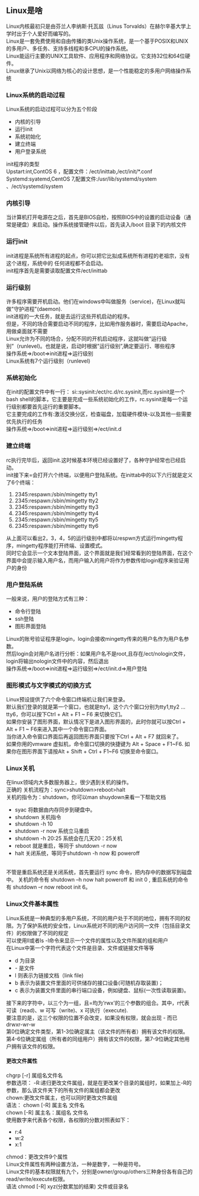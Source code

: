 <h2>Linux是啥</h2>
Linux内核最初只是由芬兰人李纳斯·托瓦兹（Linus Torvalds）在赫尔辛基大学上学时出于个人爱好而编写的。<br>
Linux是一套免费使用和自由传播的类Unix操作系统，是一个基于POSIX和UNIX的多用户、多任务、支持多线程和多CPU的操作系统。<br>
Linux能运行主要的UNIX工具软件、应用程序和网络协议。它支持32位和64位硬件。
<br>
Linux继承了Unix以网络为核心的设计思想，是一个性能稳定的多用户网络操作系统

<h3>Linux系统的启动过程</h3>
Linux系统的启动过程可以分为五个阶段
<ul>
<li>内核的引导</li>
<li>运行init</li>
<li>系统初始化</li>
<li>建立终端</li>
<li>用户登录系统</li>
</ul>
init程序的类型
<br>Upstart:int,ContOS 6 ，配置文件：/ect/inittab,/ect/init/*.conf
<br>Systemd:syatemd,CentOS 7,配置文件:/usr/lib/systemd/system 、/ect/systemd/system

<h3>内核引导</h3>
当计算机打开电源在之后，首先是BIOS自检，按照BIOS中的设置的启动设备（通常是硬盘）来启动。操作系统接管硬件以后，首先读入/boot 目录下的内核文件

<h3>运行init</h3>
init进程是系统所有进程的起点，你可以把它比拟成系统所有进程的老祖宗，没有这个进程，系统中的 任何进程都不会启动。<br>
init程序首先是需要读取配置文件/ect/inittab

<h3>运行级别</h3>
许多程序需要开机启动。他们在windows中叫做服务（service)，在Linux就叫做"守护进程"(daemon).
<br>
init进程的一大任务，就是去运行这些开机启动的程序。
<br>但是，不同的场合需要启动不同的程序，比如用作服务器时，需要启动Apache，用做桌面就不需要
<br>Linux允许为不同的场合，分配不同的开机启动程序，这就叫做“运行级别”（runlevel)。也就是说，启动时根据"运行级别”,确定要运行、哪些程序
<br>
<bean>操作系统=>/boot=>init进程=>运行级别</bean>
<br>
Linux系统有7个运行级别（runlevel)

<h3>系统初始化</h3>
在init的配置文件中有一行： si::sysinit:/ect/rc.d/rc.sysinit,而rc.sysinit是一个bash shell的脚本，它主要是完成一些系统初始化的工作，rc.sysinit是每一个运行级别都要首先运行的重要脚本。<br>
它主要完成的工作有:激活交换分区，检查磁盘，加载硬件模块-以及其他一些需要优先执行的任务
<br>
<bean>操作系统=>/boot=>init进程=>运行级别=>/ect/init.d<bean>

<h3>建立终端</h3>
rc执行完毕后，返回init.这时候基本环境已经设置好了，各种守护经常也已经启动。
<br>init接下来=会打开六个终端，以便用户登陆系统。在inittab中的以下六行就是定义了6个终端：
<ol>
<li>2345:respawn:/sbin/mingetty tty1</li>
<li>2345:respawn:/sbin/mingetty tty2</li>
<li>2345:respawn:/sbin/mingetty tty3</li>
<li>2345:respawn:/sbin/mingetty tty4</li>
<li>2345:respawn:/sbin/mingetty tty5</li>
<li>2345:respawn:/sbin/mingetty tty6</li>
</ol>
从上面可以看出2，3，4，5的运行级别中都将以respwn方式运行mingetty程序，mingetty程序能打开终端、设置模式。
<br>
同时它会显示一个文本登陆界面，这个界面就是我们经常看到的登陆界面，在这个界面中会提示输入用户名，而用户输入的用户将作为参数传给login程序来验证用户的身份

<h3>用户登陆系统</h3>
一般来说，用户的登陆方式有三种：
<ul>
<li>命令行登陆</li>
<li>ssh登陆</li>
<li>图形界面登陆</li>
</ul>
Linux的账号验证程序是login，login会接收mingetty传来的用户名作为用户名参数。
<br>
然后login会对用户名进行分析：如果用户名不是root,且存在/ect/nologin文件，login将输出nologin文件中的内容，然后退出
<br>
<bean>操作系统=>/boot=>init进程=>运行级别=>/ect/init.d=>用户登陆<bean>

<h3>图形模式与文字模式的切换方式</h3>
Linux预设提供了六个命令窗口终端机让我们来登录。<br>
默认我们登录的就是第一个窗口，也就是tty1，这个六个窗口分别为tty1,tty2 … tty6，你可以按下Ctrl + Alt + F1 ~ F6 来切换它们。
<br>
如果你安装了图形界面，默认情况下是进入图形界面的，此时你就可以按Ctrl + Alt + F1 ~ F6来进入其中一个命令窗口界面。
<br>
当你进入命令窗口界面后再返回图形界面只要按下Ctrl + Alt + F7 就回来了。
<br>
如果你用的vmware 虚拟机，命令窗口切换的快捷键为 Alt + Space + F1~F6. 如果你在图形界面下请按Alt + Shift + Ctrl + F1~F6 切换至命令窗口。

<h3>Linux关机</h3>
在linux领域内大多数服务器上，很少遇到关机的操作。
<br>正确的 关机流程为：sync>shutdown>reboot>halt
<br>关机的指令为：shutdown，你可以man shuydown来看一下帮助文档
<ul>
<li>syac 将数据由内存同步到硬盘中。</li>
<li>shutdown 关机指令</li>
<li>shutdown -h 10</li>
<li>shutdown -r now 系统立马重启</li>
<li>shutdown -h 20:25 系统会在几天20：25关机</li>
<li>reboot 就是重启，等同于 shutdown -r now</li>
<li>halt 关闭系统，等同于shutdown -h now 和 poweroff</li>
</ul>
<br>
不管是重启系统还是关闭系统，首先要运行 sync 命令，把内存中的数据写到磁盘中。
关机的命令有 shutdown –h now halt poweroff 和 init 0 , 重启系统的命令有 shutdown –r now reboot init 6。

<h3>Linux文件基本属性</h3>
Linux系统是一种典型的多用户系统，不同的用户处于不同的地位，拥有不同的权限。为了保护系统的安全性，Linux系统对不同的用户访问同一文件（包括目录文件）的权限做了不同的规定
<br>
可以使用ll或者ls -l命令来显示一个文件的属性以及文件所属的组和用户
<br>
在Linux中第一个字符代表这个文件是目录、文件或链接文件等等
<ul>
<li>d 为目录</li>
<li>- 是文件</li>
<li>l 则表示为链接文档（link file)</li>
<li>b 表示为装置文件里面的可供储存的接口设备(可随机存取装置)；</li>
<li>c 表示为装置文件里面的串行端口设备，例如键盘、鼠标(一次性读取装置)。</li>
</ul>
接下来的字符中，以三个为一组，且=均为‘rwx'的三个参数的组合。其中，r代表可读（read)、w 可写（write)、x 可执行（execute).
<br>要注意的是，这三个权限的位置不会改变，如果没有权限，就会出现 - 而已
<br> drwxr-wr-w
<br>第0位确定文件类型，第1-3位确定属主（该文件的所有者）拥有该文件的权限。
<br>
第4-6位确定属组（所有者的同组用户）拥有该文件的权限，第7-9位确定其他用户拥有该文件的权限。

<h4>更改文件属性</h4>
chgrp [-r] 属组名文件名
<br>参数选项： -R:递归更改文件属组，就是在更改某个目录的属组时，如果加上-R的参数，那么该文件夹下的所有文件的属组都会更改
<br>
chown:更改文件属主，也可以同时更改文件属组
<br>语法： chown [-R] 属主名 文件名
<br>chown [-R] 属主名：属组名 文件名

<br>
使用数字来代表各个权限，各权限的分数对照表如下：
<ul>
<li>r:4</li>
<li>w:2</li>
<li>x:1</li>
</ul>
chmod：更改文件9个属性
<br>Linux文件属性有两种设置方法，一种是数字，一种是符号。
<br>Linux文件的基本权限就有九个，分别是owner/group/others三种身份各有自己的read/write/execute权限。
<br> 语法 chmod [-R] xyz(分数累加的结果) 文件或目录名